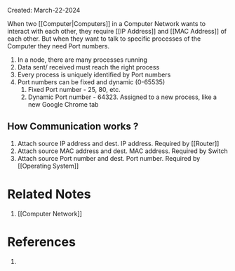Created: March-22-2024

When two [[Computer|Computers]] in a Computer Network wants to interact with each other, they require [[IP Address]] and [[MAC Address]] of each other. But when they want to talk to specific processes of the Computer they need Port numbers.

1. In a node, there are many processes running
2. Data sent/ received must reach the right process
3. Every process is uniquely identified by Port numbers
4. Port numbers can be fixed and dynamic (0-65535)
	1. Fixed Port number - 25, 80, etc.
	2. Dynamic Port number - 64323. Assigned to a new process, like a new Google Chrome tab
## How Communication works ?

1. Attach source IP address and dest. IP address. Required by [[Router]]
2. Attach source MAC address and dest. MAC address. Required by Switch
3. Attach source Port number and dest. Port number. Required by [[Operating System]]
# Related Notes

1. [[Computer Network]]
# References

1. 
